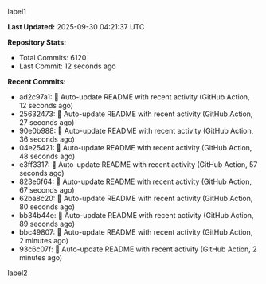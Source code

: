 
label1 
<!-- ACTIVITY_START -->
**Last Updated:** 2025-09-30 04:21:37 UTC

**Repository Stats:**
- Total Commits: 6120
- Last Commit: 12 seconds ago

**Recent Commits:**
- ad2c97a1: 🤖 Auto-update README with recent activity (GitHub Action, 12 seconds ago)
- 25632473: 🤖 Auto-update README with recent activity (GitHub Action, 27 seconds ago)
- 90e0b988: 🤖 Auto-update README with recent activity (GitHub Action, 36 seconds ago)
- 04e25421: 🤖 Auto-update README with recent activity (GitHub Action, 48 seconds ago)
- e3ff3317: 🤖 Auto-update README with recent activity (GitHub Action, 57 seconds ago)
- 823e6f64: 🤖 Auto-update README with recent activity (GitHub Action, 67 seconds ago)
- 62ba8c20: 🤖 Auto-update README with recent activity (GitHub Action, 80 seconds ago)
- bb34b44e: 🤖 Auto-update README with recent activity (GitHub Action, 89 seconds ago)
- bbc49807: 🤖 Auto-update README with recent activity (GitHub Action, 2 minutes ago)
- 93c6c07f: 🤖 Auto-update README with recent activity (GitHub Action, 2 minutes ago)
<!-- ACTIVITY_END -->

label2
